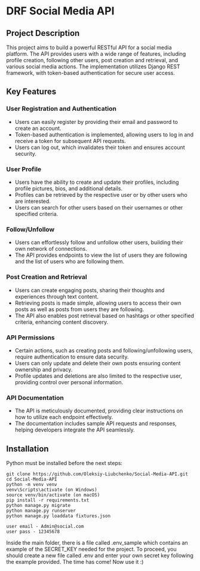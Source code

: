 # DRF Social Media API

## Project Description

This project aims to build a powerful RESTful API for a social media platform. The API provides users with a wide range of features,
including profile creation, following other users, post creation and retrieval, 
and various social media actions. The implementation utilizes Django REST framework, with token-based authentication for secure user access.

## Key Features

### User Registration and Authentication

- Users can easily register by providing their email and password to create an account.
- Token-based authentication is implemented, allowing users to log in and receive a token for subsequent API requests.
- Users can log out, which invalidates their token and ensures account security.

### User Profile

- Users have the ability to create and update their profiles, including profile pictures, bios, and additional details.
- Profiles can be retrieved by the respective user or by other users who are interested.
- Users can search for other users based on their usernames or other specified criteria.

### Follow/Unfollow

- Users can effortlessly follow and unfollow other users, building their own network of connections.
- The API provides endpoints to view the list of users they are following and the list of users who are following them.

### Post Creation and Retrieval

- Users can create engaging posts, sharing their thoughts and experiences through text content.
- Retrieving posts is made simple, allowing users to access their own posts as well as posts from users they are following.
- The API also enables post retrieval based on hashtags or other specified criteria, enhancing content discovery.

### API Permissions

- Certain actions, such as creating posts and following/unfollowing users, require authentication to ensure data security.
- Users can only update and delete their own posts ensuring content ownership and privacy.
- Profile updates and deletions are also limited to the respective user, providing control over personal information.

### API Documentation

- The API is meticulously documented, providing clear instructions on how to utilize each endpoint effectively.
- The documentation includes sample API requests and responses, helping developers integrate the API seamlessly.

## Installation

Python must be installed before the next steps:

```shell
git clone https://github.com/Oleksiy-Liubchenko/Social-Media-API.git
cd Social-Media-API
python -m venv venv
venv\Scripts\activate (on Windows)
source venv/bin/activate (on macOS)
pip install -r requirements.txt
python manage.py migrate
python manage.py runserver
python manage.py loaddata fixtures.json

user email - Admin@social.com
user pass - 12345678
```

Inside the main folder, there is a file called .env_sample which contains an example of the SECRET_KEY needed for the project. To proceed, you should create a new file called .env and enter your own secret key following the example provided. The time has come! Now use it :)